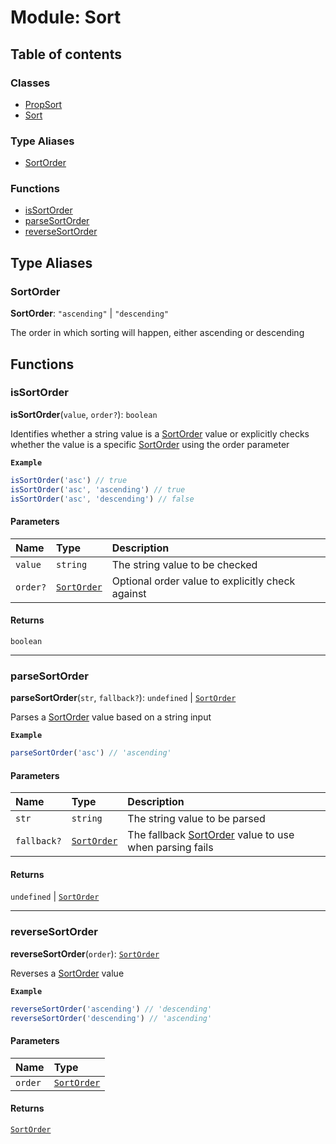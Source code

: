 # Module: Sort

## Table of contents

### Classes

- [PropSort](../classes/Sort.PropSort.md)
- [Sort](../classes/Sort.Sort.md)

### Type Aliases

- [SortOrder](Sort.md#sortorder)

### Functions

- [isSortOrder](Sort.md#issortorder)
- [parseSortOrder](Sort.md#parsesortorder)
- [reverseSortOrder](Sort.md#reversesortorder)

## Type Aliases

### SortOrder

 **SortOrder**: ``"ascending"`` \| ``"descending"``

The order in which sorting will happen, either ascending or descending

## Functions

### isSortOrder

**isSortOrder**(`value`, `order?`): `boolean`

Identifies whether a string value is a [SortOrder](Sort.md#sortorder) value or explicitly checks whether
the value is a specific [SortOrder](Sort.md#sortorder) using the order parameter

**`Example`**

```typescript
isSortOrder('asc') // true
isSortOrder('asc', 'ascending') // true
isSortOrder('asc', 'descending') // false
```

#### Parameters

| Name | Type | Description |
| :------ | :------ | :------ |
| `value` | `string` | The string value to be checked |
| `order?` | [`SortOrder`](Sort.md#sortorder) | Optional order value to explicitly check against |

#### Returns

`boolean`

___

### parseSortOrder

**parseSortOrder**(`str`, `fallback?`): `undefined` \| [`SortOrder`](Sort.md#sortorder)

Parses a [SortOrder](Sort.md#sortorder) value based on a string input

**`Example`**

```typescript
parseSortOrder('asc') // 'ascending'
```

#### Parameters

| Name | Type | Description |
| :------ | :------ | :------ |
| `str` | `string` | The string value to be parsed |
| `fallback?` | [`SortOrder`](Sort.md#sortorder) | The fallback [SortOrder](Sort.md#sortorder) value to use when parsing fails |

#### Returns

`undefined` \| [`SortOrder`](Sort.md#sortorder)

___

### reverseSortOrder

**reverseSortOrder**(`order`): [`SortOrder`](Sort.md#sortorder)

Reverses a [SortOrder](Sort.md#sortorder) value

**`Example`**

```typescript
reverseSortOrder('ascending') // 'descending'
reverseSortOrder('descending') // 'ascending'
```

#### Parameters

| Name | Type |
| :------ | :------ |
| `order` | [`SortOrder`](Sort.md#sortorder) |

#### Returns

[`SortOrder`](Sort.md#sortorder)

